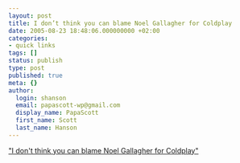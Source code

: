 ```yaml
---
layout: post
title: I don’t think you can blame Noel Gallagher for Coldplay
date: 2005-08-23 18:48:06.000000000 +02:00
categories:
- quick links
tags: []
status: publish
type: post
published: true
meta: {}
author:
  login: shanson
  email: papascott-wp@gmail.com
  display_name: PapaScott
  first_name: Scott
  last_name: Hanson
---
```

<p><a href="http://www.dellah.com/orient/2005/08/17/britpop" title="From the Orient &raquo; Blog Archive &raquo; Another reason to dislike Oasis?">"I don't think you can blame Noel Gallagher for Coldplay"</a></p>
